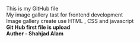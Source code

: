 This is my GitHub file
<br>
My image gallery tast for frontend development 
<br>
Image gallery create use HTML , CSS and javascript
<br>
<b>Git Hub first file is upload<b>
<br>
Auther - Shahjad Alam

